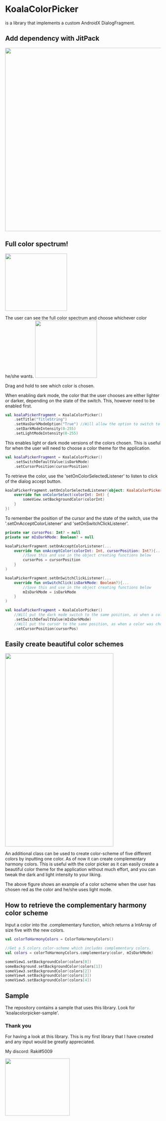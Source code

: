 # KoalaColorPicker
is a library that implements a custom AndroidX DialogFragment.

## Add dependency with JitPack

<img src="https://i.imgur.com/pflwQKV.png" data-canonical-src="https://i.imgur.com/pflwQKV.png"
width="714" height="591" />


## Full color spectrum!
<img src="https://imgur.com/r8cOkea.png" data-canonical-src="https://imgur.com/r8cOkea.png"
width="200" height="185" />

The user can see the full color spectrum and choose whichever color he/she wants.
<img src="https://imgur.com/rvPpNfp.png" data-canonical-src="https://imgur.com/rvPpNfp.png"
width="200" height="185" />

Drag and hold to see which color is chosen.


When enabling dark mode, the color that the user chooses are either lighter or darker, depending on the state of the switch.
This, however need to be enabled first.

```kotlin
val koalaPickerFragment = KoalaColorPicker()
	.setTitle("TitleString")
	.setHasDarkModeOption("True") //Will allow the option to switch to dark mode
	.setDarkModeIntensity(0-255)
	.setLightModeIntensity(0-255)
```


This enables light or dark mode versions of the colors chosen. This is useful for when the user will need to choose a color theme for the application.

```kotlin
val koalaPickerFragment = KoalaColorPicker()
	.setSwitchDefaultValue(isDarkMode)
	.setCursorPosition(cursorPosition)
```


To retrieve the color, use the 'setOnColorSelectedListener' to listen to click of the dialog accept button.

```kotlin
koalaPickerFragment.setOnColorSelectedListener(object: KoalaColorPicker.OnColorSelectListener{
    override fun onColorSelect(colorInt: Int) {
        someView.setBackgroundColor(colorInt)
    }
})
```


To remember the position of the cursor and the state of the switch, use the '.setOnAcceptColorListener' and 'setOnSwitchClickListener'.

```kotlin
private var cursorPos: Int? = null
private var mIsDarkMode: Boolean? = null

koalaPickerFragment.setOnAcceptColorListener(...
	override fun onAcceptColor(colorInt: Int, cursorPosition: Int?){...
		//Save this and use in the object creating functions below
		cursorPos = cursorPosition
	}
)

koalaPickerFragment.setOnSwitchClickListener(...
	override fun onSwitchClick(isDarkMode: Boolean?){...
		//Save this and use in the object creating functions below
		mIsDarkMode = isDarkMode
	}
)

val koalaPickerFragment = KoalaColorPicker()
	//Will put the dark mode switch to the same position, as when a color was chosen.
	.setSwitchDefaultValue(mIsDarkMode)
	//Will put the cursor to the same position, as when a color was chosen.
	.setCursorPosition(cursorPos)
```

## Easily create beautiful color schemes

<img src="https://imgur.com/hAaZ2p3.png" data-canonical-src="https://imgur.com/hAaZ2p3.png"
width="350" height="623" />

An additional class can be used to create color-scheme of five different colors by inputting one color. As of now it can create complementary harmony colors.
This is useful with the color picker as it can easily create a beautiful color theme for the application without much effort, and you can tweak the dark and light intensity to your liking.

The above figure shows an example of a color scheme when the user has chosen red as the color and he/she uses light mode.


## How to retrieve the complementary harmony color scheme

Input a color into the .complementary function, which returns a IntArray of size five with the new colors.

```kotlin
val colorToHarmonyColors = ColorToHarmonyColors()

//Get a 5 colors color-scheme which includes complementary colors.
val colors = colorToHarmonyColors.complementary(color, mIsDarkMode)

someView1.setBackgroundColor(colors[0])
someBackground.setBackgroundColor(colors[1])
someView3.setBackgroundColor(colors[2])
someView4.setBackgroundColor(colors[3])
someView5.setBackgroundColor(colors[4])
```

## Sample

The repository contains a sample that uses this library. Look for 'koalacolorpicker-sample'.

### Thank you

For having a look at this library. This is my first library that I have created and any input would be greatly appreciated.

My discord: Raki#5009

<img src="https://imgur.com/jQ4c3Sx.png" data-canonical-src="https://imgur.com/jQ4c3Sx.png"
width="209" height="185" />